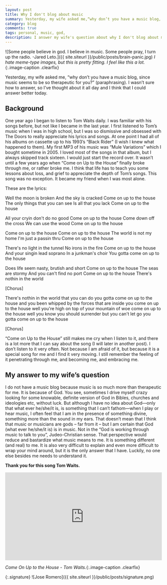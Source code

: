 ```yaml
---
layout: post
title: Why I don't blog about music
summary: Yesterday, my wife asked me,“why don’t you have a music blog, since music seems to be so therapeutic for you?”
category: blog
comments: true
tags: personal, music, god,
description: I answer my wife's question about why I don't blog about music.
---
```


![Some people believe in god. I believe in music. Some people pray, I turn up the radio. -Jared Leto.]({{ site.siteurl }}/public/posts/brain-panic.jpg)
*I hate meme-type images, but this is pretty fitting. I feel like this a lot.*{:.image-caption .clearfix}

Yesterday, my wife asked me, “why don’t you have a music blog, since music seems to be so therapeutic for you?” (paraphrasing). I wasn’t sure how to answer, so I’ve thought about it all day and I think that I could answer better today.

## Background
One year ago I began to listen to Tom Waits daily. I was familiar with his songs before, but not like I became in the last year. I first listened to Tom’s music when I was in high school, but I was so dismissive and obsessed with The Doors to really appreciate his lyrics and songs. At one point I had all of his albums on cassette up to his 1993’s “Black Rider” (I wish I knew what happened to them).  My first MP3 of his music was “Mule Variations” which I bought sometime in 2005. I loved most of the songs in that album, but I always skipped track sixteen. I would just start the record over. It wasn’t until a few years ago when “Come on Up to the House” finally broke through me, or rather broke me. I think that life has to teach you some lessons about loss, and grief to appreciate the depth of Tom’s songs. This song was no exception. It became my friend when I was most alone.

These are the lyrics:

Well the moon is broken
And the sky is cracked
Come on up to the house
The only things that you can see
Is all that you lack
Come on up to the house

All your cryin don't do no good
Come on up to the house
Come down off the cross
We can use the wood
Come on up to the house

Come on up to the house
Come on up to the house
The world is not my home
I'm just a passin thru
Come on up to the house

There's no light in the tunnel
No irons in the fire
Come on up to the house
And your singin lead soprano
In a junkman's choir
You gotta come on up to the house

Does life seem nasty, brutish and short
Come on up to the house
The seas are stormy
And you can't find no port
Come on up to the house
There's nothin in the world

[Chorus]

There's nothin in the world
that you can do
you gotta come on up to the house
and you been whipped by the forces
that are inside you
come on up to the house
well you're high on top
of your mountain of woe
come on up to the house
well you know you should surrender
but you can't let go
you gotta come on up to the house

[Chorus]

“Come on Up to the House” still makes me cry when I listen to it, and there is a lot more that I can say about the song (I will later in another post). I don’t listen to it very often. Not because I am afraid of it, but because it is a special song for me and I find it very moving. I still remember the feeling of it penetrating through me, and becoming me, and embracing me.

## My answer to my wife’s question
I do not have a music blog because music is so much more than therapeutic for me. It is because of God. You see, sometimes I drive myself crazy looking for some knowable, definite version of God in Bibles, churches and ideologies etc, without luck. But although I have no idea about God—only that what ever he/she/it is, is something that I can’t fathom—when I play or hear music, I often feel that I am in the presence of something divine, something more than the sound in my ears. That doesn’t mean that I think that music or musicians are gods – far from it – but I am certain that God (what ever he/she/it is) is in music. Not in the “God is working through music to talk to you”, Judeo-Christian sense. That perspective would reduce and bastardize what music means to me. It is something different (and real) to me. It is also very difficult to explain and even more difficult to wrap your mind around, but it is the only answer that I have. Luckily, no one else besides me needs to understand it.

**Thank you for this song Tom Waits.**
 <style>.embed-container { position: relative; padding-bottom: 56.25%; height: 0; overflow: hidden; max-width: 100%; } .embed-container iframe, .embed-container object, .embed-container embed { position: absolute; top: 0; left: 0; width: 100%; height: 100%; }</style>
<div class='embed-container'><iframe src='https://www.youtube.com/embed/hUE-ic_Q0g4?rel=0&amp;showinfo=0' frameborder='0' allowfullscreen></iframe></div>

*Come On Up to the House - Tom Waits.*{:.image-caption .clearfix}

{:.signature}
![Jose Romero]({{ site.siteurl }}/public/posts/signature.png)
